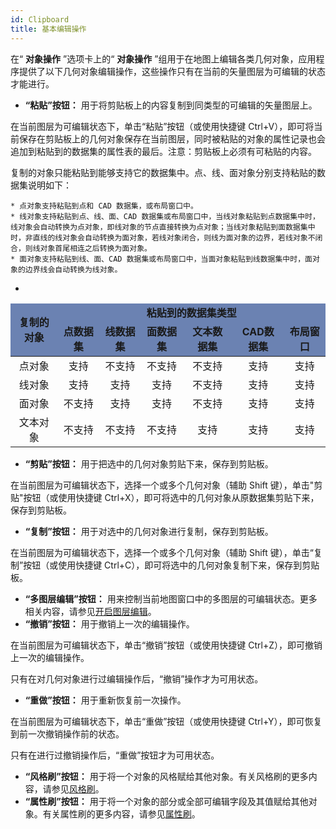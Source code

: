 ```yaml
---
id: Clipboard
title: 基本编辑操作  
---  
```

在“ **对象操作** ”选项卡上的“ **对象操作**
”组用于在地图上编辑各类几何对象，应用程序提供了以下几何对象编辑操作，这些操作只有在当前的矢量图层为可编辑的状态才能进行。

  * **“粘贴”按钮：** 用于将剪贴板上的内容复制到同类型的可编辑的矢量图层上。 

在当前图层为可编辑状态下，单击“粘贴”按钮（或使用快捷键
Ctrl+V），即可将当前保存在剪贴板上的几何对象保存在当前图层，同时被粘贴的对象的属性记录也会追加到粘贴到的数据集的属性表的最后。注意：剪贴板上必须有可粘贴的内容。

复制的对象只能粘贴到能够支持它的数据集中。点、线、面对象分别支持粘贴的数据集说明如下：

    * 点对象支持粘贴到点和 CAD 数据集，或布局窗口中。
    * 线对象支持粘贴到点、线、面、CAD 数据集或布局窗口中，当线对象粘贴到点数据集中时，线对象会自动转换为点对象，即线对象的节点直接转换为点对象；当线对象粘贴到面数据集中时，非直线的线对象会自动转换为面对象，若线对象闭合，则线为面对象的边界，若线对象不闭合，则线对象首尾相连之后转换为面对象。
    * 面对象支持粘贴到线、面、CAD 数据集或布局窗口中，当面对象粘贴到线数据集中时，面对象的边界线会自动转换为线对象。  
    
*
<table class="normaltable" width="85%">
<thead bgcolor="#6B82B2">
<tr class="normaltableTitle">
<td rowspan="2" width="15%"><div align="center"><strong>复制的对象</strong></div></td>
<td colspan="6" width="85%"><div align="center"><strong>粘贴到的数据集类型</strong></div></td>
</tr>
<tr class="normaltableTitle" >
<td><div align="center"><strong>点数据集</strong></div></td>
<td><div align="center"><strong>线数据集</strong></div></td>
<td><div align="center"><strong>面数据集</strong></div></td>
<td><div align="center"><strong>文本数据集</strong></div></td>
<td><div align="center"><strong>CAD数据集</strong></div></td>
<td><div align="center"><strong>布局窗口</strong></div></td>
</tr>
</thead>
<tr class="normaltablecontent1">
<td><div align="center">点对象</td>
<td><div align="center">支持</td>
<td><div align="center">不支持</div></td>
<td><div align="center">不支持</div></td>
<td><div align="center">不支持</div></td>
<td><div align="center">支持</div></td>
<td><div align="center">支持</div></td>
</tr>
<tr class="normaltablecontent2">
<td><div align="center">线对象</td>
<td><div align="center">支持</td>
<td><div align="center">支持</div></td>
<td><div align="center">支持</div></td>
<td><div align="center">不支持</div></td>
<td><div align="center">支持</div></td>
<td><div align="center">支持</div></td>
</tr>
<tr class="normaltablecontent1">
<td><div align="center">面对象</td>
<td><div align="center">不支持</td>
<td><div align="center">支持</div></td>
<td><div align="center">支持</div></td>
<td><div align="center">不支持</div></td>
<td><div align="center">支持</div></td>
<td><div align="center">支持</div></td>
</tr>
<tr class="normaltablecontent2">
<td><div align="center">文本对象</td>
<td><div align="center">不支持</td>
<td><div align="center">不支持</div></td>
<td><div align="center">不支持</div></td>
<td><div align="center">支持</div></td>
<td><div align="center">支持</div></td>
<td><div align="center">支持</div></td>
</tr>
</table>  

* **“剪贴”按钮：** 用于把选中的几何对象剪贴下来，保存到剪贴板。 

在当前图层为可编辑状态下，选择一个或多个几何对象（辅助 Shift 键），单击"剪贴"按钮（或使用快捷键
Ctrl+X），即可将选中的几何对象从原数据集剪贴下来，保存到剪贴板。

* **“复制”按钮：** 用于对选中的几何对象进行复制，保存到剪贴板。 

在当前图层为可编辑状态下，选择一个或多个几何对象（辅助 Shift 键），单击“复制”按钮（或使用快捷键
Ctrl+C），即可将选中的几何对象复制下来，保存到剪贴板。

* **“多图层编辑”按钮：** 用来控制当前地图窗口中的多图层的可编辑状态。更多相关内容，请参见[开启图层编辑](DTv2_Editable.html)。
* **“撤销”按钮：** 用于撤销上一次的编辑操作。 

在当前图层为可编辑状态下，单击“撤销”按钮（或使用快捷键 Ctrl+Z），即可撤销上一次的编辑操作。

只有在对几何对象进行过编辑操作后，“撤销”操作才为可用状态。

* **“重做”按钮：** 用于重新恢复前一次操作。 

在当前图层为可编辑状态下，单击“重做”按钮（或使用快捷键 Ctrl+Y），即可恢复到前一次撤销操作前的状态。

只有在进行过撤销操作后，“重做”按钮才为可用状态。

* **“风格刷”按钮：** 用于将一个对象的风格赋给其他对象。有关风格刷的更多内容，请参见[风格刷](StyleBrush.html)。
* **“属性刷”按钮：** 用于将一个对象的部分或全部可编辑字段及其值赋给其他对象。有关属性刷的更多内容，请参见[属性刷](PropertyBrush.html)。

